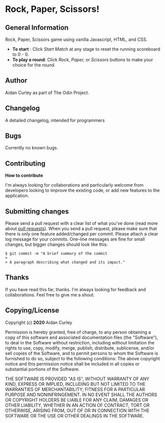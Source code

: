 # Rock, Paper, Scissors!


## **General Information**

Rock, Paper, Scissors game using vanilla Javascript, HTML, and CSS.

 - **To start** :  		Click *Start Match* at any stage to reset the running scoreboard to 0 - 0. 
 - **To play a round**: 	Click *Rock*, *Paper,* or *Scissors* buttons to make your choice for the round.

## **Author**

Aidan Curley as part of The Odin Project.

## **Changelog**

A detailed changelog, intended for programmers


## **Bugs**

Currently no known bugs.

## **Contributing**

**How to contribute**

I'm always looking for collaborations and particularly welcome from developers looking to improve the existing code, or add new features to the application.


## Submitting changes

Please send a pull request with a clear list of what you've done (read more about [pull requests](http://help.github.com/pull-requests/)). When you send a pull request, please make sure that there is only one feature added/changed per commit. Please attach a clear log message for your commits. One-line messages are fine for small changes, but bigger changes should look like this:

```
$ git commit -m "A brief summary of the commit
> 
> A paragraph describing what changed and its impact."
```

## Thanks

If you have read this far, thanks. I'm always looking for feedback and collaborations. Feel free to give me a shout.

## **Copying/License**

Copyright (c) **2020** Aidan Curley

Permission is hereby granted, free of charge, to any person obtaining a copy of this software and associated documentation files (the "Software"), to deal in the Software without restriction, including without limitation the rights to use, copy, modify, merge, publish, distribute, sublicense, and/or sell copies of the Software, and to permit persons to whom the Software is furnished to do so, subject to the following conditions: 
The above copyright notice and this permission notice shall be included in all copies or substantial portions of the Software.

THE SOFTWARE IS PROVIDED "AS IS", WITHOUT WARRANTY OF ANY KIND, EXPRESS OR IMPLIED, INCLUDING BUT NOT LIMITED TO THE WARRANTIES OF MERCHANTABILITY, FITNESS FOR A PARTICULAR PURPOSE AND NONINFRINGEMENT. IN NO EVENT SHALL THE AUTHORS OR COPYRIGHT HOLDERS BE LIABLE FOR ANY CLAIM, DAMAGES OR OTHER LIABILITY, WHETHER IN AN ACTION OF CONTRACT, TORT OR OTHERWISE, ARISING FROM,
OUT OF OR IN CONNECTION WITH THE SOFTWARE OR THE USE OR OTHER DEALINGS IN THE SOFTWARE.
